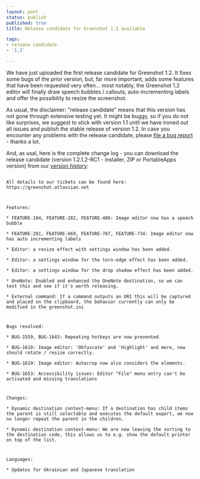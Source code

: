 ```yaml
---
layout: post
status: publish
published: true
title: Release candidate for Greenshot 1.2 available

tags:
- release candidate
- '1.2'

---
```

<p>We have just uploaded the first release candidate for Greenshot 1.2. It fixes some bugs of the prior version, but, far more important, adds some features that have been requested very often... most notably, the Greenshot 1.2 editor will finally draw speech bubbles / callouts, auto-incrementing labels and offer the possibility to resize the screenshot.</p>
<p>As usual, the disclaimer: "release candidate" means that this version has not gone through extensive testing yet. It might be buggy, so if you do not like surprises, we suggest to stick with version 1.1 until we have ironed out all issues and publish the stable release of version 1.2. In case you encounter any problems with the release candidate, please <a href="getgreenshot.org/tickets/">file a bug report</a> - thanks a lot.</p>
<p>And, as usal, here is the complete change log - you can download the release candidate (version 1.2.1.2-RC1 - installer, ZIP or PortableApps version) from our <a href="/version-history/">version history</a>:<br />
<code><br />
All details to our tickets can be found here: https://greenshot.atlassian.net</p>
<p>Features:<br />
* FEATURE-184, FEATURE-282, FEATURE-486: Image editor now has a speech bubble<br />
* FEATURE-281, FEATURE-669, FEATURE-707, FEATURE-734: Image editor now has auto incrementing labels<br />
* Editor: a resize effect with settings window has been added.<br />
* Editor: a settings window for the torn-edge effect has been added.<br />
* Editor: a settings window for the drop shadow effect has been added.<br />
* OneNote: Enabled and enhanced the OneNote destination, so we can test this and see if it's worth releasing.<br />
* External command: If a command outputs an URI this will be captured and placed on the clipboard, the behavior currently can only be modified in the greenshot.ini</p>
<p>Bugs resolved:<br />
* BUG-1559, BUG-1643: Repeating hotkeys are now prevented.<br />
* BUG-1610: Image editor: 'Obfuscate' and 'Highlight' and more, now should rotate / resize correctly.<br />
* BUG-1619: Image editor: Autocrop now also considers the elements.<br />
* BUG-1653: Accessibility issues: Editor "File" menu entry can't be activated and missing translations</p>
<p>Changes:<br />
* Dynamic destination context-menu: If a destination has child items the parent is still selectable and executes the default export, we now no longer repeat the parent in the children.<br />
* Dynamic destination context-menu: We are now leaving the sorting to the destination code, this allows us to e.g. show the default printer on top of the list.</p>
<p>Languages:<br />
* Updates for Ukrainian and Japanese translation</p>
<p></code></p>
